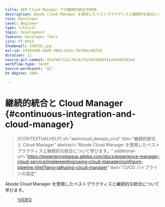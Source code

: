 ```yaml
---
title: AEM Cloud Manager での継続的統合の使用
description: Abode Cloud Manager を使用したベストプラクティスと継続的な統合について学びます。
role: Developer
level: Beginner
type: Tutorial
topic: Development
feature: Developer Tools
jira: KT-6914
thumbnail: 330536.jpg
exl-id: 8fd8eb06-bbd9-489a-b41b-f8785e140f58
duration: 11
source-git-commit: 9fef4b77a2c70c8cf525d42686f4120e481945ee
workflow-type: tm+mt
source-wordcount: '52'
ht-degree: 100%

---
```


# 継続的統合と Cloud Manager {#continuous-integration-and-cloud-manager}

>[!CONTEXTUALHELP]
>id="aemcloud_devops_cicd"
>title="継続的統合と Cloud Manager"
>abstract="Abode Cloud Manager を使用したベストプラクティスと継続的な統合について学びます。"
>additional-url="https://experienceleague.adobe.com/docs/experience-manager-cloud-service/implementing/using-cloud-manager/configure-pipeline.html?lang=ja#using-cloud-manager" text="CI/CD パイプラインの設定"

Abode Cloud Manager を使用したベストプラクティスと継続的な統合について学びます。

>[!VIDEO](https://video.tv.adobe.com/v/330536?quality=12&learn=on)
